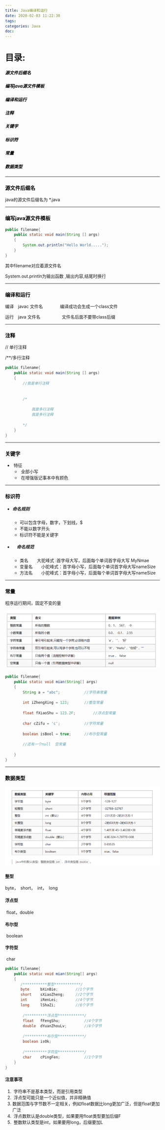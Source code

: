 ```yaml
---
title: Java编译和运行
date: 2020-02-03 11:22:30
tags:
categories: Java
doc:
---
```


# <div id="kt">目录:</div>

##### <a style="text-decoration: none;color:black;" href="#md1" > 源文件后缀名</a>

##### <a style="text-decoration: none;color:black;" href="#md2">编写java源文件模板</a>

##### <a style="text-decoration: none;color:black;" href="#md3">编译和运行</a>

##### <a style="text-decoration: none;color:black;" href="#md4">注释</a>

##### <a style="text-decoration: none;color:black;" href="#md5">关键字</a>

##### <a style="text-decoration: none;color:black;" href="#md6">标识符</a>

##### <a style="text-decoration: none;color:black;" href="#md7">常量</a>

##### <a style="text-decoration: none;color:black;" href="#md8">数据类型</a>

------



### <a style="text-decoration: none;color:black;" href="#kt"> <div id="md1">源文件后缀名</div> </a>

java的源文件后缀名为  *.java

------

### <a style="text-decoration: none;color:black;" href="#kt"><div id="md2">编写java源文件模板</div></a>

```java
public filename{	
    public static void main(String [] args)
	{
		System.out.println("Hello World.....");
	}
}
```

其中filename对应着源文件名

System.out.println为输出函数 ,输出内容,结尾时换行

------

### <a style="text-decoration: none;color:black;" href="#kt"><div id="md3">编译和运行</div></a>

编译　javac 文件名　　　　编译成功会生成一个class文件

运行　java 文件名　　　　　文件名后面不要带class后缀

------

### <a style="text-decoration: none;color:black;" href="#kt"><div id="md4">注释</div></a>

// 单行注释

/**/多行注释

```java
public filename{	
    public static void main(String [] args)
	{
		//我是单行注释
        
        
        /*	
        
        	我是多行注释
        	我是多行注释
        	
        */
	}
}
```

------

### <a style="text-decoration: none;color:black;" href="#kt"><div id="md5">关键字</div></a>

- ​	特征
  - ​		全部小写
  - ​	在增强版记事本中有颜色

------

### <a style="text-decoration: none;color:black;" href="#kt"><div id="md6">标识符</div></a>

- ##### 	命名规则

  - 可以包含字母，数字，下划线，$
  - 不能以数字开头
  - 标识符不能是关键字

- ##### 　命名规范

  - 类名　　大驼峰式 :首字母大写，后面每个单词首字母大写 MyNmae
  - 变量名　　小驼峰式：首字母小写，后面每个单词首字母大写nameSize
  - 方法名　　小驼峰式：首字母小写，后面每个单词首字母大写nameSize

------

### <a style="text-decoration: none;color:black;" href="#kt"><div id="md7">常量</div></a>

程序运行期间，固定不变的量

![image-20230910213657565](/images/javawz/image-20230910213657565.png)

```java
public filename{
    public static void mian(String[] args)
    {
        String a = "abc";			//字符串常量
        
        int iZhengXing = 123;		//整型常量
        
        float fXiaoShu = 123.2F;		//浮点型常量
        
        char cZifu = 'c';			//字符常量
        
        boolean isBool = true;		//布尔型常量
        
        //还有一个null  空常量
        
    }
}
```

------

### <a style="text-decoration: none;color:black;" href="#kt"><div id="md8">数据类型</div></a>

![image-20230910214330174](/images/javawz/image-20230910214330174.png)

#### 	整型

byte，　short，　int，　long

#### 	浮点型

​		float，double

#### 	布尔型

​		boolean

#### 	字符型

​		char
​	

```java
public filename{
    public static void mian(String[] args)
    {
       /***********整型************/
       byte 	bXinBie;		//1个字节
       short	sXiaoZheng;		//2个字节
       int		iRenLei;		//4个字节
       long		lShaZi;			//8个字节
        
        /**********浮点型************/
        float 	fFengShu;			//4个字节
        double 	dYuanZhouLv;		//8个字节
        
        /**********布尔型************/
        boolean isOk;			
        
        /**********字符型************/
        char 	cPingFen;			//1个字节
    }
}
```



#### 注意事项

1. ​		字符串不是基本类型，而是引用类型
2. ​		浮点型可能只是一个近似值，并非精确值
3. ​		数据范围与字节数不一定相关，例如float数据比long更加广泛，但是float更加广泛
4. ​		浮点数默认是double类型，如果要用float类型要加后缀F
5. ​		整数默认类型是int，如果要用long，后缀要加L